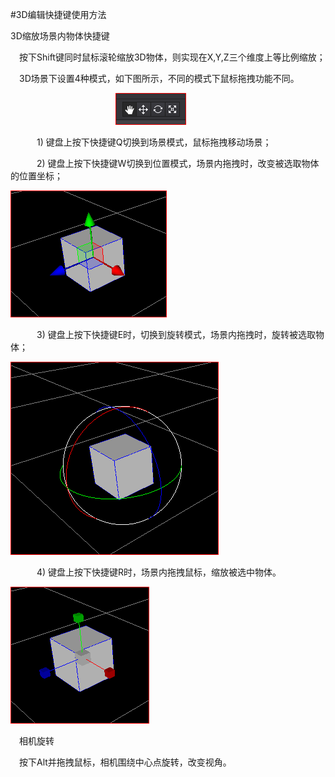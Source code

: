 #3D编辑快捷键使用方法

3D缩放场景内物体快捷键

&emsp;按下Shift键同时鼠标滚轮缩放3D物体，则实现在X,Y,Z三个维度上等比例缩放；

&emsp;3D场景下设置4种模式，如下图所示，不同的模式下鼠标拖拽功能不同。

&emsp;&emsp;&emsp;&emsp;&emsp;&emsp;&emsp;&emsp;&emsp;&emsp;&emsp;&emsp;![image](res/image0001.png)
 
&emsp;&emsp;&emsp;1) 键盘上按下快捷键Q切换到场景模式，鼠标拖拽移动场景；

&emsp;&emsp;&emsp;2) 键盘上按下快捷键W切换到位置模式，场景内拖拽时，改变被选取物体的位置坐标；

![image](res/image0002.png)
 
&emsp;&emsp;&emsp;3) 键盘上按下快捷键E时，切换到旋转模式，场景内拖拽时，旋转被选取物体；

![image](res/image0003.png)
 
&emsp;&emsp;&emsp;4) 键盘上按下快捷键R时，场景内拖拽鼠标，缩放被选中物体。

![image](res/image0004.png)
 
&emsp;相机旋转

&emsp;按下Alt并拖拽鼠标，相机围绕中心点旋转，改变视角。
